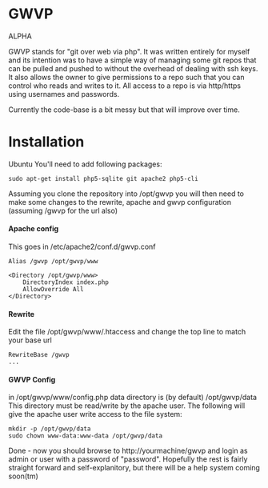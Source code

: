 GWVP
====

ALPHA

GWVP stands for "git over web via php". It was written entirely for myself and
its intention was to have a simple way of managing some git repos that can be
pulled and pushed to without the overhead of dealing with ssh keys. It also 
allows the owner to give permissions to a repo such that you can control who
reads and writes to it. All access to a repo is via http/https using usernames
and passwords.

Currently the code-base is a bit messy but that will improve over time.

Installation
============

Ubuntu
You'll need to add following packages:

```
sudo apt-get install php5-sqlite git apache2 php5-cli
```

Assuming you clone the repository into /opt/gwvp you will then need to make
some changes to the rewrite, apache and gwvp configuration (assuming /gwvp
for the url also)

#### Apache config

This goes in /etc/apache2/conf.d/gwvp.conf
```
Alias /gwvp /opt/gwvp/www

<Directory /opt/gwvp/www>
	DirectoryIndex index.php
	AllowOverride All
</Directory>
```

#### Rewrite

Edit the file /opt/gwvp/www/.htaccess and change the top line to match your
base url

```
RewriteBase /gwvp
...
```


#### GWVP Config

in /opt/gwvp/www/config.php data directory is (by default) /opt/gwvp/data
This directory must be read/write by the apache user. The following will
give the apache user write access to the file system:

```
mkdir -p /opt/gwvp/data
sudo chown www-data:www-data /opt/gwvp/data
```

Done - now you should browse to http://yourmachine/gwvp and login as admin
or user with a password of "password". Hopefully the rest is fairly straight
forward and self-explanitory, but there will be a help system coming soon(tm)
